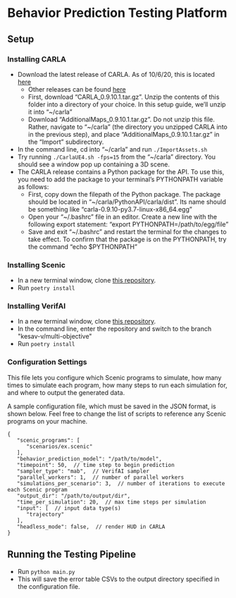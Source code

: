 # Behavior Prediction Testing Platform

## Setup

### Installing CARLA
* Download the latest release of CARLA. As of 10/6/20, this is located [here](https://github.com/carla-simulator/carla/releases/tag/0.9.10.1)
    * Other releases can be found [here](https://github.com/carla-simulator/carla/releases)
    * First, download “CARLA_0.9.10.1.tar.gz”. Unzip the contents of this folder into a directory of your choice. In this setup guide, we’ll unzip it into “~/carla”
    * Download “AdditionalMaps_0.9.10.1.tar.gz”. Do not unzip this file. Rather, navigate to “~/carla” (the directory you unzipped CARLA into in the previous step), and place “AdditionalMaps_0.9.10.1.tar.gz” in the “Import” subdirectory.
* In the command line, cd into “~/carla” and run `./ImportAssets.sh`
* Try running `./CarlaUE4.sh -fps=15` from the “~/carla” directory. You should see a window pop up containing a 3D scene.
* The CARLA release contains a Python package for the API. To use this, you need to add the package to your terminal’s PYTHONPATH variable as follows:
    * First, copy down the filepath of the Python package. The package should be located in “~/carla/PythonAPI/carla/dist”. Its name should be something like “carla-0.9.10-py3.7-linux-x86_64.egg”
    * Open your “~/.bashrc” file in an editor. Create a new line with the following export statement: “export PYTHONPATH=/path/to/egg/file”
    * Save and exit “~/.bashrc” and restart the terminal for the changes to take effect. To confirm that the package is on the PYTHONPATH, try the command “echo $PYTHONPATH”

### Installing Scenic
* In a new terminal window, clone [this repository](https://github.com/BehaviorPredictionTestingPlatform/Scenic).
* Run `poetry install`

### Installing VerifAI
* In a new terminal window, clone [this repository](https://github.com/BehaviorPredictionTestingPlatform/VerifAI).
* In the command line, enter the repository and switch to the branch "kesav-v/multi-objective"
* Run `poetry install`

### Configuration Settings

This file lets you configure which Scenic programs to simulate, how many times to simulate each program, how many steps to run each simulation for, and where to output the generated data.

A sample configuration file, which must be saved in the JSON format, is shown below. Feel free to change the list of scripts to reference any Scenic programs on your machine.

```
{
   "scenic_programs": [
      "scenarios/ex.scenic"
   ],
   "behavior_prediction_model": "/path/to/model",
   "timepoint": 50,  // time step to begin prediction
   "sampler_type": "mab",  // VerifAI sampler
   "parallel_workers": 1,  // number of parallel workers
   "simulations_per_scenario": 3,  // number of iterations to execute each Scenic program
   "output_dir": "/path/to/output/dir",
   "time_per_simulation": 20,  // max time steps per simulation
   "input": [  // input data type(s)
      "trajectory"
   ],
   "headless_mode": false,  // render HUD in CARLA
}
```

## Running the Testing Pipeline

* Run `python main.py`
* This will save the error table CSVs to the output directory specified in the configuration file.